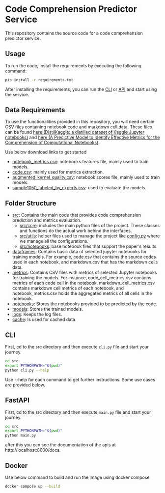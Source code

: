 # Code Comprehension Predictor Service

This repository contains the source code for a code comprehension predictor service.

## Usage

To run the code, install the requirements by executing the following command:

```bash
pip install -r requirements.txt
```

After installing the requirements, you can run the [CLI](#cli) or [API](#fastapi) and start using the service.

## Data Requirements

To use the functionalities provided in this repository, you will need certain CSV files containing notebook code and markdown cell data. These files can be found [here (DistilKaggle: a distilled dataset of Kaggle Jupyter notebooks)](https://zenodo.org/records/10317389) and [here (A Predictive Model to Identify Effective Metrics for the Comprehension of Computational Notebooks)](https://zenodo.org/records/8126338).

Use below download links to get started
- [notebook_metrics.csv](https://zenodo.org/records/10317389/files/notebook_metrics.csv?download=1): notebooks features file, mainly used to train models.
- [code.csv](https://zenodo.org/records/10317389/files/code.csv?download=1): mainly used for metrics extraction.
- [augmented_kernel_quality.csv](https://drive.google.com/uc?id=1rks7UbT8Bbl7TdQvfqoXx6fXhaPM8xOv): notebook scores file, mainly used to train models.
- [sample1050_labeled_by_experts.csv](https://drive.google.com/file/d/1hwdPgr2NUsbVBIopLykYa7dPxGFLi5DM/view?usp=drive_link): used to evaluate the models.

## Folder Structure
- [src](./src/): Contains the main code that provides code comprehension prediction and metrics evaluation.
    - [src/core](./src/core): includes the main python files of the project. These classes and functions do the actual work behind the interfaces.
    - [src/utils](./src/utils/): helper files used to manage the project like [config.py](./src/utils/config.py) where we manage all the configurations.
    - [src/notebooks](./src/utils/): base notebook files that support the paper's results.
- [dataframes](./dataframes/): Contains basic data of selected jupyter notebooks for training models. For example, code.csv that contains the source codes used in each notebook, and markdown.csv that has the markdown cells data.
- [metrics](./metrics/): Contains CSV files with metrics of selected Jupyter notebooks for training the models. For instance, code_cell_metrics.csv contains metrics of each code cell in the notebook, markdown_cell_metrics.csv contains markdown cell metrics of each notebook, and notebook_metrics.csv holds the aggregated metrics of all cells in the notebook.
- [notebooks](./notebooks/): Stores the notebooks provided to be predicted by the code.
- [models](./models/): Stores the trained models.
- [logs](./logs/): Keeps the log files.
- [cache](./cache/): Is used for cached data.

## CLI
First, cd to the src directory and then execute `cli.py` file and start your journey.
```bash
cd src
export PYTHONPATH="$(pwd)"
python cli.py --help
```
Use --help for each command to get further instructions. Some use cases are provided below.

## FastAPI
First, cd to the src directory and then execute `main.py` file and start your journey.
```bash
cd src
export PYTHONPATH="$(pwd)"
python main.py
```
after this you can see the documentation of the apis at http://localhost:8000/docs.

## Docker
Use below command to build and run the image using docker compose
```bash
docker compose up --build
```